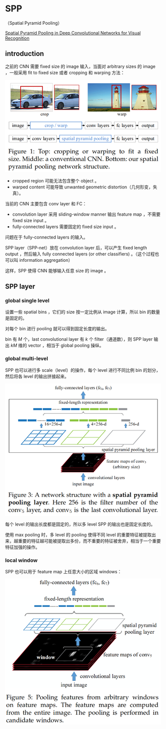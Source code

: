 # SPP

（Spatial Pyramid Pooling）

[Spatial Pyramid Pooling in Deep Convolutional Networks for Visual Recognition](https://arxiv.org/abs/1406.4729)

## introduction

之前的 CNN 需要 fixed size 的 image 输入，当面对 arbitrary sizes 的 image ，一般采用 fit to fixed size 或者 cropping 和 warping 方法：

![image-20230620183441307](images/SPP/image-20230620183441307.png)

- cropped region 可能无法包含整个 object 。
- warped content 可能导致 unwanted geometric distortion（几何形变，失真）。

当前的 CNN 主要包含 conv layer 和 FC：

- convolution layer 采用 sliding-window manner 输出 feature map ，不需要 fixed size input 。
- fully-connected layers 需要固定的 fixed size input 。

问题在于 fully-connected layers 的输入。

SPP layer（SPP-net）放在 convolution layer 后，可以产生 fixed length output ，然后输入 fully connected layers (or other classifiers) 。（这个过程也可以叫 information aggregation）

这样，SPP 使得 CNN 能够输入任意 size 的 image 。

## SPP layer

### global single level

设置一些 spatial bins ，它们的 size 按一定比例从 image 计算，所以 bin 的数量是固定的。

对每个 bin 进行 pooling 就可以得到固定长度的输出。

bin 有 $M$ 个，last convolutional layer 有 $k$ 个 filter（通道数），则 SPP layer 输出 $kM$ 维的 vector ，相当于 global pooling 操纵。

### global multi-level

SPP 也可以进行多 scale（level）的操作，每个 level 进行不同比例 bin 的划分，然后将各 level 的输出拼接起来。

![image-20230620190244592](images/SPP/image-20230620190244592.png)

每个 level 的输出长度都是固定的，所以多 level SPP 的输出也是固定长度的。

使用 max pooling 时，多 level 的 pooling 使得不同 level 的重要特征被提取出来，越重要的特征越可能被提取出多份，而不重要的特征被舍弃，相当于一个重要特征加强的操作。

### local window

SPP 也可以用于 feature map 上任意大小的区域 windows：

![image-20230620192106652](images/SPP/image-20230620192106652.png)
